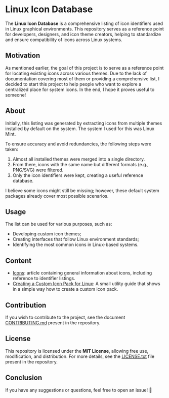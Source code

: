 # Linux Icon Database

The **Linux Icon Database** is a comprehensive listing of icon identifiers used in Linux graphical environments. This repository serves as a reference point for developers, designers, and icon theme creators, helping to standardize and ensure compatibility of icons across Linux systems.

## Motivation

As mentioned earlier, the goal of this project is to serve as a reference point for locating existing icons across various themes. Due to the lack of documentation covering most of them or providing a comprehensive list, I decided to start this project to help people who want to explore a centralized place for system icons. In the end, I hope it proves useful to someone!

## About

Initially, this listing was generated by extracting icons from multiple themes installed by default on the system. The system I used for this was Linux Mint.

To ensure accuracy and avoid redundancies, the following steps were taken:

1. Almost all installed themes were merged into a single directory.
2. From there, icons with the same name but different formats (e.g., PNG/SVG) were filtered.
3. Only the icon identifiers were kept, creating a useful reference database.

I believe some icons might still be missing; however, these default system packages already cover most possible scenarios.

## Usage

The list can be used for various purposes, such as:

- Developing custom icon themes;
- Creating interfaces that follow Linux environment standards;
- Identifying the most common icons in Linux-based systems.

## Content

- [Icons](./ICONS.md): article containing general information about icons, including reference to identifier listings.
- [Creating a Custom Icon Pack for Linux](./CREATING-A-CUSTOM-ICON-PACK.md): A small utility guide that shows in a simple way how to create a custom icon pack.

## Contribution

If you wish to contribute to the project, see the document [CONTRIBUTING.md](./CONTRIBUTING.md) present in the repository.

## License

This repository is licensed under the **MIT License**, allowing free use, modification, and distribution. For more details, see the [LICENSE.txt](./LICENSE.txt) file present in the repository.

## Conclusion

If you have any suggestions or questions, feel free to open an issue! 🚀

